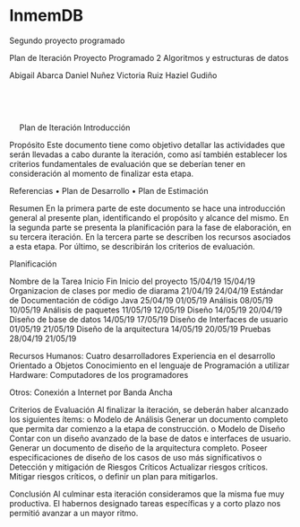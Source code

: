# InmemDB
Segundo proyecto programado 



Plan de Iteración
Proyecto Programado 2
Algoritmos y estructuras de datos





Abigail Abarca
Daniel Nuñez
Victoria Ruiz
Haziel Gudiño     

 



 



 
Plan de Iteración
Introducción

Propósito
Este documento tiene como objetivo detallar las actividades que serán llevadas a cabo durante la iteración, como así también establecer los criterios fundamentales de evaluación que se deberían tener en consideración al momento de finalizar esta etapa.

Referencias
•	Plan de Desarrollo
•	Plan de Estimación

Resumen
En la primera parte de este documento se hace una introducción general al presente plan, identificando el propósito y alcance del mismo.
En la segunda parte se presenta la planificación para la fase de elaboración, en su tercera iteración.
En la tercera parte se describen los recursos asociados a esta etapa.
Por último, se describirán los criterios de evaluación.

Planificación

Nombre de la Tarea	Inicio	Fin
Inicio del proyecto	15/04/19	15/04/19
Organizacion de clases por medio de diarama	21/04/19	24/04/19
Estándar de Documentación de código Java	25/04/19	01/05/19
Análisis	08/05/19	10/05/19
Análisis de paquetes	11/05/19	12/05/19
Diseño	14/05/19	20/04/19
Diseño de base de datos	14/05/19	17/05/19
Diseño de Interfaces de usuario	01/05/19	21/05/19
Diseño de la arquitectura	14/05/19	20/05/19
Pruebas	28/04/19	21/05/19

Recursos
Humanos: 
Cuatro  desarrolladores
Experiencia en el desarrollo Orientado a Objetos
Conocimiento en el lenguaje de Programación a utilizar
Hardware: 
	Computadores de los programadores

Otros:
		Conexión a Internet por Banda Ancha

Criterios de Evaluación
Al finalizar la iteración, se deberán haber alcanzado los siguientes ítems:
o	Modelo de Análisis
Generar un documento completo que permita dar comienzo a la etapa de construcción.
o	Modelo de Diseño
Contar con un diseño avanzado de la base de datos e interfaces de usuario.
Generar un documento de diseño de la arquitectura completo.
Poseer especificaciones de diseño de los casos de uso más significativos
o	Detección y mitigación de Riesgos Críticos
		            Actualizar riesgos críticos.
		            Mitigar riesgos críticos, o definir un plan para mitigarlos.




 
Conclusión
Al culminar esta iteración consideramos que la misma fue muy productiva.
El habernos designado tareas específicas y a corto plazo nos permitió avanzar a un mayor ritmo.

